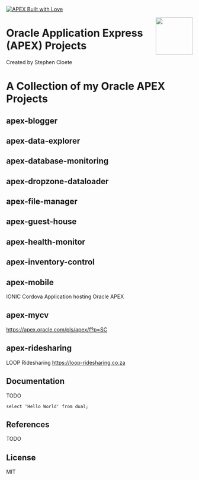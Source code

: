 [![APEX Built with Love](https://cdn.rawgit.com/Dani3lSun/apex-github-badges/7919f913/badges/apex-love-badge.svg)](https://github.com/Dani3lSun/apex-github-badges)

[<img src="https://rawgit.com/Dani3lSun/awesome-orclapex/master/apex-logo.svg" align="right" width="100">](https://apex.oracle.com)

# Oracle Application Express (APEX) Projects
Created by Stephen Cloete

# A Collection of my Oracle APEX Projects

## apex-blogger 

## apex-data-explorer

## apex-database-monitoring

## apex-dropzone-dataloader

## apex-file-manager

## apex-guest-house

## apex-health-monitor

## apex-inventory-control

## apex-mobile 
IONIC Cordova Application hosting Oracle APEX

## apex-mycv
https://apex.oracle.com/pls/apex/f?p=SC

## apex-ridesharing 
LOOP Ridesharing https://loop-ridesharing.co.za

## Documentation

TODO



```
select 'Hello World' from dual;

```

## References
TODO

## License

MIT
